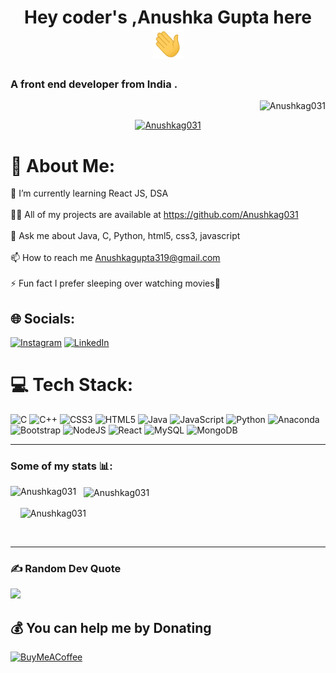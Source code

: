 <h1 align="center">Hey coder's ,Anushka Gupta here <img  src="https://raw.githubusercontent.com/ABSphreak/ABSphreak/master/gifs/Hi.gif" height="50px" width="50px"> </h1>

<h3 align="left"> A front end   developer from India  .</h3>


<p align="right"> <img src="https://visitcount.itsvg.in/api?id=Anushkag031&icon=1&color=10" alt="Anushkag031" /> </p>

<p align="center"> <a href="https://github.com/ryo-ma/github-profile-trophy"><img src="https://github-profile-trophy.vercel.app/?username=Anushkag031&theme=darkhub&margin-w=5&no-bg=True&no-frame=False" alt="Anushkag031" /></a> </p>

# 💫 About Me:
🌱 I’m currently learning React JS, DSA<br><br>👨‍💻 All of my projects are available at https://github.com/Anushkag031<br><br>💬 Ask me about Java, C, Python, html5, css3, javascript<br><br>📫 How to reach me Anushkagupta319@gmail.com<br><br>⚡ Fun fact I prefer sleeping over watching movies🙂


## 🌐 Socials:
 [![Instagram](https://img.shields.io/badge/Instagram-%23E4405F.svg?logo=Instagram&logoColor=white)](https://instagram.com/anushka.g031_) [![LinkedIn](https://img.shields.io/badge/LinkedIn-%230077B5.svg?logo=linkedin&logoColor=white)](https://linkedin.com/in/Anushkag031) 

# 💻 Tech Stack:
![C](https://img.shields.io/badge/c-%2300599C.svg?style=for-the-badge&logo=c&logoColor=white) ![C++](https://img.shields.io/badge/c++-%2300599C.svg?style=for-the-badge&logo=c%2B%2B&logoColor=white) ![CSS3](https://img.shields.io/badge/css3-%231572B6.svg?style=for-the-badge&logo=css3&logoColor=white) ![HTML5](https://img.shields.io/badge/html5-%23E34F26.svg?style=for-the-badge&logo=html5&logoColor=white) ![Java](https://img.shields.io/badge/java-%23ED8B00.svg?style=for-the-badge&logo=java&logoColor=white) ![JavaScript](https://img.shields.io/badge/javascript-%23323330.svg?style=for-the-badge&logo=javascript&logoColor=%23F7DF1E) ![Python](https://img.shields.io/badge/python-3670A0?style=for-the-badge&logo=python&logoColor=ffdd54) ![Anaconda](https://img.shields.io/badge/Anaconda-%2344A833.svg?style=for-the-badge&logo=anaconda&logoColor=white) ![Bootstrap](https://img.shields.io/badge/bootstrap-%23563D7C.svg?style=for-the-badge&logo=bootstrap&logoColor=white) ![NodeJS](https://img.shields.io/badge/node.js-6DA55F?style=for-the-badge&logo=node.js&logoColor=white) ![React](https://img.shields.io/badge/react-%2320232a.svg?style=for-the-badge&logo=react&logoColor=%2361DAFB) ![MySQL](https://img.shields.io/badge/mysql-%2300f.svg?style=for-the-badge&logo=mysql&logoColor=white) ![MongoDB](https://img.shields.io/badge/MongoDB-%234ea94b.svg?style=for-the-badge&logo=mongodb&logoColor=white)

<hr>
<h3 align="left"> Some of my stats 📊:</h3>


 <p><img align="left" src="https://github-readme-stats.vercel.app/api/top-langs/?username=Anushkag031&langs_count=8&show_icons=true&locale=en&theme=midnight-purple" alt="Anushkag031" /></p>

<p>&nbsp;&nbsp;&nbsp;<img align="center" src="https://github-readme-stats.vercel.app/api?username=Anushkag031&show_icons=true&theme=midnight-purple" alt="Anushkag031" /></p>

<p>&nbsp;&nbsp;&nbsp; <img align="center" src="https://github-readme-streak-stats.herokuapp.com/?user=Anushkag031&theme=midnight-purple" alt="Anushkag031" /></p>


<p> &nbsp;&nbsp;&nbsp;<img scr="https://github-readme-stats.vercel.app/api/pin/?username=Anushkag031&repo=https://github.com/Anushkag031/myportfolio"> </p> 
 
 <hr>



### ✍️ Random Dev Quote
![](https://quotes-github-readme.vercel.app/api?type=vetical&theme=radical)





  ## 💰 You can help me by Donating
  [![BuyMeACoffee](https://img.shields.io/badge/Buy%20Me%20a%20Coffee-ffdd00?style=for-the-badge&logo=buy-me-a-coffee&logoColor=black)](https://buymeacoffee.com/Anushkag031) 

  
  
 
  
